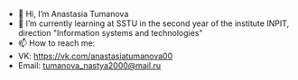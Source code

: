 - 👋 Hi, I’m Anastasia Tumanova
- 🌱 I’m currently learning  at SSTU in the second year of the institute INPIT, direction "Information systems and technologies"
- 📫 How to reach me:
- VK: https://vk.com/anastasiatumanova00
- Email: tumanova_nastya2000@mail.ru
